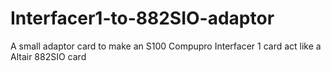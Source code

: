 # Interfacer1-to-882SIO-adaptor
A small adaptor card to make an S100 Compupro Interfacer 1 card act like a Altair 882SIO card
